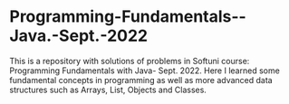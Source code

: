 # Programming-Fundamentals--Java.-Sept.-2022
This is a repository with solutions of problems in Softuni course: Programming Fundamentals with Java- Sept. 2022.
Here I learned some fundamental concepts in programming as well as more advanced data structures such as Arrays, List, Objects and Classes.
